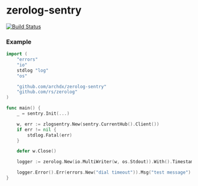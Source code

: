 # zerolog-sentry
[![Build Status](https://travis-ci.org/archdx/zerolog-sentry.svg?branch=master)](https://travis-ci.org/archdx/zerolog-sentry)

### Example
```go
import (
	"errors"
	"io"
	stdlog "log"
	"os"

	"github.com/archdx/zerolog-sentry"
	"github.com/rs/zerolog"
)

func main() {
    _ = sentry.Init(...)

	w, err := zlogsentry.New(sentry.CurrentHub().Client())
	if err != nil {
		stdlog.Fatal(err)
	}

	defer w.Close()

	logger := zerolog.New(io.MultiWriter(w, os.Stdout)).With().Timestamp().Logger()

	logger.Error().Err(errors.New("dial timeout")).Msg("test message")
}

```


